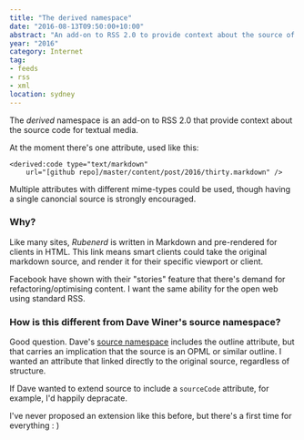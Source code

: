 ```yaml
---
title: "The derived namespace"
date: "2016-08-13T09:50:00+10:00"
abstract: "An add-on to RSS 2.0 to provide context about the source of textual media."
year: "2016"
category: Internet
tag:
- feeds
- rss
- xml
location: sydney
---
```

The *derived* namespace is an add-on to RSS 2.0 that provide context about the source code for textual media. 

At the moment there's one attribute, used like this:

    <derived:code type="text/markdown" 
        url="[github repo]/master/content/post/2016/thirty.markdown" />

Multiple attributes with different mime-types could be used, though having a single canoncial source is strongly encouraged.

### Why?

Like many sites, *Rubenerd* is written in Markdown and pre-rendered for clients in HTML. This link means smart clients could take the original markdown source, and render it for their specific viewport or client.

Facebook have shown with their "stories" feature that there's demand for refactoring/optimising content. I want the same ability for the open web using standard RSS.

### How is this different from Dave Winer's source namespace?

Good question. Dave's [source namespace] includes the outline attribute, but that carries an implication that the source is an OPML or similar outline. I wanted an attribute that linked directly to the original source, regardless of structure.

If Dave wanted to extend source to include a <code>sourceCode</code> attribute, for example, I'd happily depracate.

I've never proposed an extension like this before, but there's a first time for everything : )

[source namespace]: http://source.smallpict.com/2014/07/12/theSourceNamespace.html

